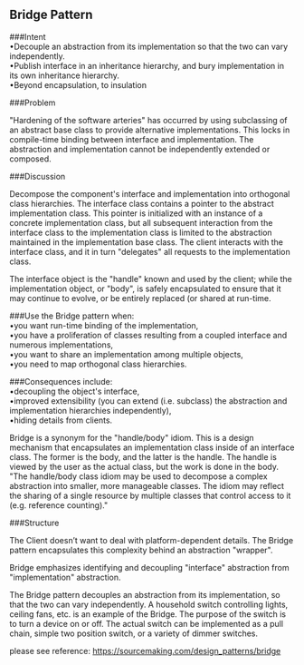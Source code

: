 ## Bridge Pattern

###Intent<br/>
•Decouple an abstraction from its implementation so that the two can vary independently.<br/>
•Publish interface in an inheritance hierarchy, and bury implementation in its own inheritance hierarchy.<br/>
•Beyond encapsulation, to insulation<br/>

###Problem

"Hardening of the software arteries" has occurred by using subclassing of an abstract base class to provide alternative implementations. This locks in compile-time binding between interface and implementation. The abstraction and implementation cannot be independently extended or composed.

###Discussion

Decompose the component's interface and implementation into orthogonal class hierarchies. The interface class contains a pointer to the abstract implementation class. This pointer is initialized with an instance of a concrete implementation class, but all subsequent interaction from the interface class to the implementation class is limited to the abstraction maintained in the implementation base class. The client interacts with the interface class, and it in turn "delegates" all requests to the implementation class.

The interface object is the "handle" known and used by the client; while the implementation object, or "body", is safely encapsulated to ensure that it may continue to evolve, or be entirely replaced (or shared at run-time.

###Use the Bridge pattern when:<br/>
•you want run-time binding of the implementation,<br/>
•you have a proliferation of classes resulting from a coupled interface and numerous implementations,<br/>
•you want to share an implementation among multiple objects,<br/>
•you need to map orthogonal class hierarchies.<br/>

###Consequences include:<br/>
•decoupling the object's interface,<br/>
•improved extensibility (you can extend (i.e. subclass) the abstraction and implementation hierarchies independently),<br/>
•hiding details from clients.<br/>

Bridge is a synonym for the "handle/body" idiom. This is a design mechanism that encapsulates an implementation class inside of an interface class. The former is the body, and the latter is the handle. The handle is viewed by the user as the actual class, but the work is done in the body. "The handle/body class idiom may be used to decompose a complex abstraction into smaller, more manageable classes. The idiom may reflect the sharing of a single resource by multiple classes that control access to it (e.g. reference counting)."

###Structure

The Client doesn’t want to deal with platform-dependent details. The Bridge pattern encapsulates this complexity behind an abstraction "wrapper".

Bridge emphasizes identifying and decoupling "interface" abstraction from "implementation" abstraction.

The Bridge pattern decouples an abstraction from its implementation, so that the two can vary independently. A household switch controlling lights, ceiling fans, etc. is an example of the Bridge. The purpose of the switch is to turn a device on or off. The actual switch can be implemented as a pull chain, simple two position switch, or a variety of dimmer switches.

please see reference:  https://sourcemaking.com/design_patterns/bridge 
